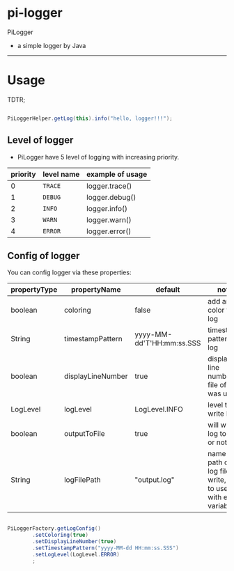 # pi-logger

PiLogger

- a simple logger by Java

---

# Usage

TDTR;

```java

PiLoggerHelper.getLog(this).info("hello, logger!!!");

```

## Level of logger

- PiLogger have 5 level of logging with increasing priority.

| priority | level name | example of usage |
| -------- | ---------- | ---------------- |
| 0        | `TRACE`    | logger.trace()   |
| 1        | `DEBUG`    | logger.debug()   |
| 2        | `INFO`     | logger.info()    |
| 3        | `WARN`     | logger.warn()    |
| 4        | `ERROR`    | logger.error()   |

## Config of logger

You can config logger via these properties:

| propertyType | propertyName      | default                   | note                                                              |
| ------------ | ----------------- | ------------------------- | ----------------------------------------------------------------- |
| boolean      | coloring          | false                     | add ansi-color to log                                             |
| String       | timestampPattern  | yyyy-MM-dd'T'HH:mm:ss.SSS | timestamp pattern of log                                          |
| boolean      | displayLineNumber | true                      | display line number of file of log was used                       |
| LogLevel     | logLevel          | LogLevel.INFO             | level to write log                                                |
| boolean      | outputToFile      | true                      | will write log to file or not                                     |
| String       | logFilePath       | "output.log"              | name or path of log file to write, able to use with env variables |

```java

PiLoggerFactory.getLogConfig()
        .setColoring(true)
        .setDisplayLineNumber(true)
        .setTimestampPattern("yyyy-MM-dd HH:mm:ss.SSS")
        .setLogLevel(LogLevel.ERROR)
        ;

```
